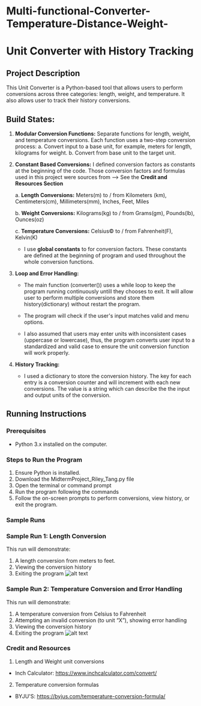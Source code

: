 # Multi-functional-Converter-Temperature-Distance-Weight-
# Unit Converter with History Tracking 
## Project Description
This Unit Converter is a Python-based tool that allows users to perform conversions across three categories: length, weight, and temperature. It also allows user to track their history conversions. 

## Build States:

1. **Modular Conversion Functions:**
   Separate functions for length, weight, and temperature conversions. Each function uses a two-step conversion process:
   a. Convert input to a base unit, for example, meters for length, kilograms for weight.
   b. Convert from base unit to the target unit. 

2. **Constant Based Conversions:**
    I defined conversion factors as constants at the beginning of the code. Those conversion factors and formulas used in this project were sources from --> See the **Credit and Resources Section** 

    a. **Length Conversions:** Meters(m) to / from Kilometers (km), Centimeters(cm), Millimeters(mm), Inches, Feet, Miles

    b. **Weight Conversions:** Kilograms(kg) to / from Grams(gm), Pounds(lb), Ounces(oz)

    c. **Temperature Conversions:** Celsius© to / from Fahrenheit(F), Kelvin(K)

    - I use **global constants** to for conversion factors. These constants are defined at the beginning of program and used throughout the whole conversion functions.

3. **Loop and Error Handling:**
    - The main function (converter()) uses a while loop to keep the program running continuously untill they chooses to exit. It will allow user to perform multiple conversions and store them history(dictionary) without restart the program.
    
    - The program will check if the user's input matches valid and menu options. 

    - I also assumed that users may enter units with inconsistent cases (uppercase or lowercase), thus, the program converts user input to a standardized and valid case to ensure the unit conversion function will work properly. 

4. **History Tracking:**
   -  I used a dictionary to store the conversion history. The key for each entry is a conversion counter and will increment with each new conversions. The value is a string which can describe the the input and output units of the conversion.


## Running Instructions 

### Prerequisites
 - Python 3.x installed on the computer.

### Steps to Run the Program
1. Ensure Python is installed.
2. Download the MidtermProject_Riley_Tang.py file
3. Open the terminal or command prompt
4. Run the program following the commands
5. Follow the on-screen prompts to perform conversions, view history, or exit the program. 
### Sample Runs

### Sample Run 1: Length Conversion
This run will demonstrate:
1. A length conversion from meters to feet. 
2. Viewing the conversion history 
3. Exiting the program 
![alt text](image.png)

### Sample Run 2: Temperature Conversion and Error Handling
This run will demonstrate: 
1.	A temperature conversion from Celsius to Fahrenheit
2.	Attempting an invalid conversion (to unit “X”), showing error handling
3.	Viewing the conversion history
4.	Exiting the program 
![alt text](image-1.png)

### Credit and Resources
1.	Length and Weight unit conversions
- Inch Calculator: https://www.inchcalculator.com/convert/
2.	Temperature conversion formulas
- BYJU'S: https://byjus.com/temperature-conversion-formula/
